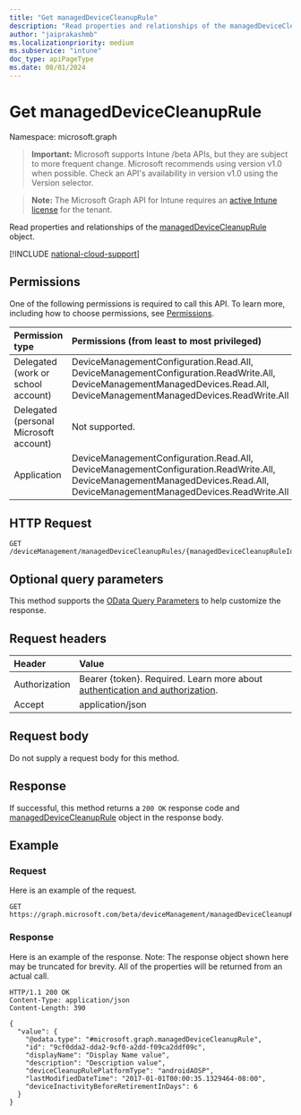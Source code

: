 ```yaml
---
title: "Get managedDeviceCleanupRule"
description: "Read properties and relationships of the managedDeviceCleanupRule object."
author: "jaiprakashmb"
ms.localizationpriority: medium
ms.subservice: "intune"
doc_type: apiPageType
ms.date: 08/01/2024
---
```


# Get managedDeviceCleanupRule

Namespace: microsoft.graph

> **Important:** Microsoft supports Intune /beta APIs, but they are subject to more frequent change. Microsoft recommends using version v1.0 when possible. Check an API's availability in version v1.0 using the Version selector.

> **Note:** The Microsoft Graph API for Intune requires an [active Intune license](https://go.microsoft.com/fwlink/?linkid=839381) for the tenant.

Read properties and relationships of the [managedDeviceCleanupRule](../resources/intune-devices-manageddevicecleanuprule.md) object.

[!INCLUDE [national-cloud-support](../../includes/all-clouds.md)]

## Permissions
One of the following permissions is required to call this API. To learn more, including how to choose permissions, see [Permissions](/graph/permissions-reference).

|Permission type|Permissions (from least to most privileged)|
|:---|:---|
|Delegated (work or school account)|DeviceManagementConfiguration.Read.All, DeviceManagementConfiguration.ReadWrite.All, DeviceManagementManagedDevices.Read.All, DeviceManagementManagedDevices.ReadWrite.All|
|Delegated (personal Microsoft account)|Not supported.|
|Application|DeviceManagementConfiguration.Read.All, DeviceManagementConfiguration.ReadWrite.All, DeviceManagementManagedDevices.Read.All, DeviceManagementManagedDevices.ReadWrite.All|

## HTTP Request
<!-- {
  "blockType": "ignored"
}
-->
``` http
GET /deviceManagement/managedDeviceCleanupRules/{managedDeviceCleanupRuleId}
```

## Optional query parameters
This method supports the [OData Query Parameters](/graph/query-parameters) to help customize the response.

## Request headers
|Header|Value|
|:---|:---|
|Authorization|Bearer {token}. Required. Learn more about [authentication and authorization](/graph/auth/auth-concepts).|
|Accept|application/json|

## Request body
Do not supply a request body for this method.

## Response
If successful, this method returns a `200 OK` response code and [managedDeviceCleanupRule](../resources/intune-devices-manageddevicecleanuprule.md) object in the response body.

## Example

### Request
Here is an example of the request.
``` http
GET https://graph.microsoft.com/beta/deviceManagement/managedDeviceCleanupRules/{managedDeviceCleanupRuleId}
```

### Response
Here is an example of the response. Note: The response object shown here may be truncated for brevity. All of the properties will be returned from an actual call.
``` http
HTTP/1.1 200 OK
Content-Type: application/json
Content-Length: 390

{
  "value": {
    "@odata.type": "#microsoft.graph.managedDeviceCleanupRule",
    "id": "9cf0dda2-dda2-9cf0-a2dd-f09ca2ddf09c",
    "displayName": "Display Name value",
    "description": "Description value",
    "deviceCleanupRulePlatformType": "androidAOSP",
    "lastModifiedDateTime": "2017-01-01T00:00:35.1329464-08:00",
    "deviceInactivityBeforeRetirementInDays": 6
  }
}
```